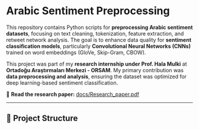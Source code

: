 # Arabic Sentiment Preprocessing  

This repository contains Python scripts for **preprocessing Arabic sentiment datasets**, focusing on text cleaning, tokenization, feature extraction, and retweet network analysis. The goal is to enhance data quality for **sentiment classification models**, particularly **Convolutional Neural Networks (CNNs)** trained on word embeddings (GloVe, Skip-Gram, CBOW).  

This project was part of my **research internship under Prof. Hala Mulki** at **Ortadoğu Araştırmaları Merkezi - ORSAM**. My primary contribution was **data preprocessing and analysis**, ensuring the dataset was optimized for deep learning-based sentiment classification.  

📄 **Read the research paper:** [docs/Research_paper.pdf](docs/Research_paper.pdf)  

---

## 📂 Project Structure  

